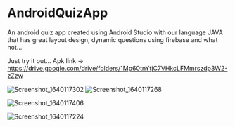 # AndroidQuizApp
An android quiz app created using Android Studio with our language JAVA that has great layout design, dynamic questions using firebase and what not...

Just try it out...
Apk link -> https://drive.google.com/drive/folders/1Mp60tnYtjC7VHkcLFMmrszdp3W2-zZzw


![Screenshot_1640117302](https://user-images.githubusercontent.com/56214443/146992292-113c00f0-bcfd-43cd-b43d-a7c5421b4a03.png) ![Screenshot_1640117268](https://user-images.githubusercontent.com/56214443/146992412-4a382187-5715-46a1-b084-0e8496096022.png)



![Screenshot_1640117406](https://user-images.githubusercontent.com/56214443/146992431-60140471-c3d7-44e8-b637-c0fab1edec03.png)

![Screenshot_1640117224](https://user-images.githubusercontent.com/56214443/146992455-08540c2f-edb0-467a-90e8-ff2c85e171b4.png)
